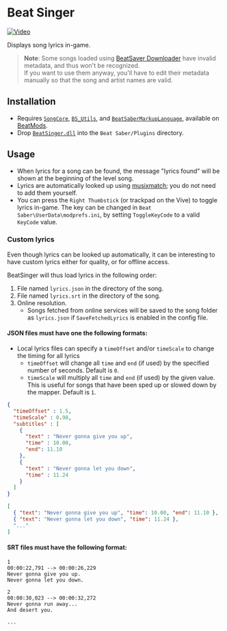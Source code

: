 Beat Singer
===========

[![Video](Video.gif)](https://youtu.be/95n0W1IpHFs)

Displays song lyrics in-game.

> **Note**: Some songs loaded using [BeatSaver Downloader](https://github.com/andruzzzhka/BeatSaverDownloader) have invalid metadata, and thus won't be recognized.  
> If you want to use them anyway, you'll have to edit their metadata manually so that the song and artist names are valid.

## Installation
* Requires [`SongCore`](https://github.com/Kylemc1413/SongCore), [`BS_Utils`](https://github.com/Kylemc1413/Beat-Saber-Utils), and [`BeatSaberMarkupLanguage`](https://github.com/monkeymanboy/BeatSaberMarkupLanguage), available on [BeatMods](https://beatmods.com/#/mods).
* Drop [`BeatSinger.dll`](https://github.com/71/BeatSinger/releases) into the `Beat Saber/Plugins` directory.

## Usage
- When lyrics for a song can be found, the message "lyrics found" will be shown at the beginning of the level song.
- Lyrics are automatically looked up using [musixmatch](https://www.musixmatch.com); you do not need to add them yourself.
- You can press the `Right Thumbstick` (or trackpad on the Vive)
  to toggle lyrics in-game. The key can be changed in
  `Beat Saber\UserData\modprefs.ini`, by setting `ToggleKeyCode`
  to a valid `KeyCode` value.

### Custom lyrics
Even though lyrics can be looked up automatically, it can be interesting to have
custom lyrics either for quality, or for offline access.

BeatSinger will thus load lyrics in the following order:
1. File named `lyrics.json` in the directory of the song.
2. File named `lyrics.srt` in the directory of the song.
3. Online resolution.
   * Songs fetched from online services will be saved to the song folder as `lyrics.json` if `SaveFetchedLyrics` is enabled in the config file.

#### JSON files must have one the following formats:
* Local lyrics files can specify a `timeOffset` and/or `timeScale` to change the timing for all lyrics
  * `timeOffset` will change all `time` and `end` (if used) by the specified number of seconds. Default is `0`.
  * `timeScale` will multiply all `time` and `end` (if used) by the given value. This is useful for songs that have been sped up or slowed down by the mapper. Default is `1`.
```json
{
  "timeOffset" : 1.5,
  "timeScale" : 0.98,
  "subtitles" : [
    {
      "text" : "Never gonna give you up",
      "time" : 10.00,
      "end": 11.10
    },
    {
      "text" : "Never gonna let you down",
      "time" : 11.24
    }
  ]
}
```
```json
[
  { "text": "Never gonna give you up", "time": 10.00, "end": 11.10 },
  { "text": "Never gonna let you down", "time": 11.24 },
  "..."
]
```

#### SRT files must have the following format:
```srt
1
00:00:22,791 --> 00:00:26,229
Never gonna give you up.
Never gonna let you down.

2
00:00:30,023 --> 00:00:32,272
Never gonna run away...
And desert you.

...
```
